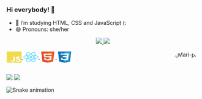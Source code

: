 ### Hi everybody! 🤞


- 🌱 I’m studying HTML, CSS and JavaScript (:
- 😄 Pronouns: she/her

<div align="center">
  <a href="https://github.com/marisaraivms">
  <img height="140em" src="https://github-readme-stats.vercel.app/api?username=marisaraivms&show_icons=true&theme=dracula&include_all_commits=true&count_private=true"/>
  <img height="140em" src="https://github-readme-stats.vercel.app/api/top-langs/?username=marisaraivms&layout=compact&langs_count=7&theme=dracula"/>
</div>
  
  <div style="display: inline_block"><br>
  <img align="center" alt="Mari-Js" height="30" width="40" src="https://raw.githubusercontent.com/devicons/devicon/master/icons/javascript/javascript-plain.svg">
  <img align="center" alt="Mari-React" height="30" width="40" src="https://raw.githubusercontent.com/devicons/devicon/master/icons/react/react-original.svg">
  <img align="center" alt="Mari-HTML" height="30" width="40" src="https://raw.githubusercontent.com/devicons/devicon/master/icons/html5/html5-original.svg">
  <img align="center" alt="Mari-CSS" height="30" width="40" src="https://raw.githubusercontent.com/devicons/devicon/master/icons/css3/css3-original.svg">
  <img align="right" alt="Mari-pic" height="150" style="border-radius:50px;" src="https://cdn.discordapp.com/attachments/994618594728099931/994621723712434216/2186844A-160B-46A0-85CC-E373A5C3382F.jpg">
</div>
  
  ##
  
  <div> 

  <a href="https://instagram.com/bymarinasaraiva" target="_blank"><img src="https://img.shields.io/badge/-Instagram-%23E4405F?style=for-the-badge&logo=instagram&logoColor=white" target="_blank"></a>
  <a href = "mailto:marinasaraivah@gmail.com"><img src="https://img.shields.io/badge/-Gmail-%23333?style=for-the-badge&logo=gmail&logoColor=white" target="_blank"></a>
    
 ![Snake animation](https://github.com/marisaraivms/marisaraivms/blob/output/github-contribution-grid-snake.svg)
    
  </div>
